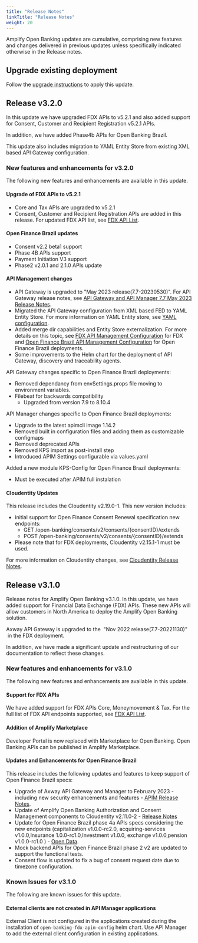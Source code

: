 ```yaml
---
title: "Release Notes"
linkTitle: "Release Notes"
weight: 20
---
```


Amplify Open Banking updates are cumulative, comprising new features and changes delivered in previous updates unless specifically indicated otherwise in the Release notes.

## Upgrade existing deployment

Follow the [upgrade instructions](/docs/deployment/upgrade) to apply this update.

## Release v3.2.0

In this update we have upgraded FDX APIs to v5.2.1 and also added support for Consent, Customer and Recipient Registration v5.2.1 APIs.

In addition, we have added Phase4b APIs for Open Banking Brazil.

This update also includes migration to YAML Entity Store from existing XML based API Gateway configuration.

### New features and enhancements for v3.2.0

The following new features and enhancements are available in this update.

#### Upgrade of FDX APIs to v5.2.1

* Core and Tax APIs are upgraded to v5.2.1
* Consent, Customer and Recipient Registration APIs are added in this release. For updated FDX API list, see [FDX API List](/docs/reference/fdx/#list-of-fdx-apis-included-in-amplify-open-banking).

#### Open Finance Brazil updates

* Consent v2.2 beta1 support
* Phase 4B APIs support
* Payment Initiation V3 support
* Phase2 v2.0.1 and 2.1.0 APIs update

#### API Management changes

* API Gateway is upgraded to "May 2023 release(7.7-20230530)". For API Gateway release notes, see [API Gateway and API Manager 7.7 May 2023 Release Notes](https://docs.axway.com/bundle/axway-open-docs/page/docs/apim_relnotes/20230530_apimgr_relnotes/index.html).
* Migrated the API Gateway configuration from XML based FED to YAML Entity Store. For more information on YAML Entity store, see [YAML configuration](https://docs.axway.com/bundle/axway-open-docs/page/docs/apim_yamles/index.html).
* Added merge dir capabilities and Entity Store externalization. For more details on this topic, see [FDX API Management Configuration](/docs/deployment/installation/api-management/fdx-apim) for FDX and [Open Finance Brazil API Management Configuration](/docs/deployment/installation/api-management/obb-apim/) for Open Finance Brazil deployments.
* Some improvements to the Helm chart for the deployment of API Gateway, discovery and traceability agents.

API Gateway changes specific to Open Finance Brazil deployments:

* Removed dependancy from envSettings.props file moving to environment variables.
* Filebeat for backwards compatibility
    * Upgraded from version 7.9 to 8.10.4

API Manager changes specific to Open Finance Brazil deployments:

* Upgrade to the latest apimcli image 1.14.2
* Removed built in configuration files and adding them as customizable configmaps
* Removed deprecated APIs
* Removed KPS import as post-install step
* Introduced APIM Settings configurable via values.yaml

Added a new module KPS-Config for Open Finance Brazil deployments:

* Must be executed after APIM full instalation

#### Cloudentity Updates

This release includes the Cloudentity v2.19.0-1. This new version includes:

* initial support for Open Finance Consent Renewal specification new endpoints:
    * GET /open-banking/consents/v2/consents/{consentID}/extends
    * POST /open-banking/consents/v2/consents/{consentID}/extends
* Please note that for FDX deployments, Cloudentity v2.15.1-1 must be used.

For more information on Cloudentity changes, see [Cloudentity Release Notes](https://cloudentity.com/developers/deployment-and-operations/release-notes/).

## Release v3.1.0

Release notes for Amplify Open Banking v3.1.0. In this update, we have added support for Financial Data Exchange (FDX) APIs. These new APIs will allow customers in North America to deploy the Amplify Open Banking solution.

Axway API Gateway is upgraded to the  "Nov 2022 release(7.7-20221130)"  in the FDX deployment.

In addition, we have made a significant update and restructuring of our documentation to reflect these changes.

### New features and enhancements for v3.1.0

The following new features and enhancements are available in this update.

#### Support for FDX APIs

We have added support for FDX APIs Core, Moneymovement & Tax. For the full list of FDX API endpoints supported, see [FDX API List](/docs/reference/fdx/#list-of-fdx-apis-included-in-amplify-open-banking).

#### Addition of Amplify Marketplace

Developer Portal is now replaced with Marketplace for Open Banking. Open Banking APIs can be published in Amplify Marketplace.

#### Updates and Enhancements for Open Finance Brazil

This release includes the following updates and features to keep support of Open Finance Brazil specs:

* Upgrade of Axway API Gateway and Manager to February 2023 - including new security enhancements and features - [APIM Release Notes](https://docs.axway.com/bundle/axway-open-docs/page/docs/apim_relnotes/20230228_apimgr_relnotes/index.html).
* Update of Amplify Open Banking Authorization and Consent Management components to Cloudentity v2.11.0-2 - [Release Notes](https://cloudentity.com/developers/deployment-and-operations/release-notes/rsnotes-2.11.0/ )
* Update for Open Finance Brazil phase 4a APIs specs considering the new endpoints (capitalization v1.0.0-rc2.0, acquiring-services v1.0.0,Insurance 1.0.0-rc1.0,Investment v1.0.0, exchange v1.0.0,pension v1.0.0-rc1.0 ) - [Open Data](https://openfinancebrasil.atlassian.net/wiki/spaces/OF/pages/17367790/Dados+Abertos).
* Mock backend APIs for Open Finance Brazil phase 2 v2 are updated to support the functional tests.
* Consent flow is updated to fix a bug of consent request date due to timezone configuration.

### Known Issues for v3.1.0

The following are known issues for this update.

#### External clients are not created in API Manager applications

External Client is not configured in the applications created during the installation of `open-banking-fdx-apim-config` helm chart. Use API Manager to add the external client configuration in existing applications.
